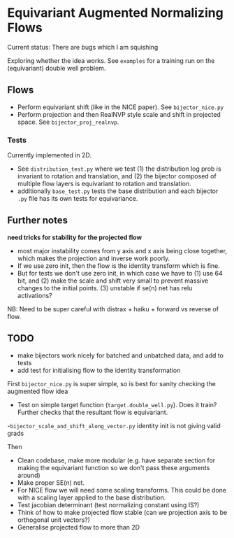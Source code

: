 # Equivariant Augmented Normalizing Flows
Current status: There are bugs which I am squishing


Exploring whether the idea works.
See `examples` for a training run on the (equivariant) double well problem. 

## Flows
- Perform equivariant shift (like in the NICE paper). See `bijector_nice.py`
- Perform projection and then RealNVP style scale and shift in projected space. See `bijector_proj_realnvp`.

### Tests
Currently implemented in 2D.

- See `distribution_test.py` where we test
(1) the distribution log prob is invariant to rotation and translation, and
(2) the bijector composed of multiple flow layers is equivariant to rotation and translation. 
- additionally `base_test.py` tests the base distribution and each bijector `.py` file has its own tests for equivariance. 


## Further notes
**need tricks for stability for the projected flow** 
- most major instability comes from y axis and x axis being close together, which makes the projection and inverse work poorly. 
- If we use zero init, then the flow is the identity transform which is fine.
- But for tests we don't use zero init, in which case we have to 
(1) use 64 bit, and 
(2) make the scale and shift very small to prevent massive changes to the initial points.
(3) unstable if se(n) net has relu activations?


NB: Need to be super careful with distrax + haiku + forward vs reverse of flow.




## TODO
- make bijectors work nicely for batched and unbatched data, and add to tests
- add test for initialising flow to the identity transformation

First `bijector_nice.py` is super simple, so is best for sanity checking the augmented flow idea
- Test on simple target function (`target.double_well.py`). Does it train? Further checks that the resultant flow is equivariant. 

-`bijector_scale_and_shift_along_vector.py` identity init is not giving valid grads

Then
 - Clean codebase, make more modular (e.g. have separate section for making the equivariant function so
we don't pass these arguments around)
 - Make proper SE(n) net.
 - For NICE flow we will need some scaling transforms. This could be done with a scaling layer applied to the base distribution. 
 - Test jacobian determinant (test normalizing constant using IS?)
 - Think of how to make projected flow stable (can we projection axis to be orthogonal unit vectors?)
 - Generalise projected flow to more than 2D
